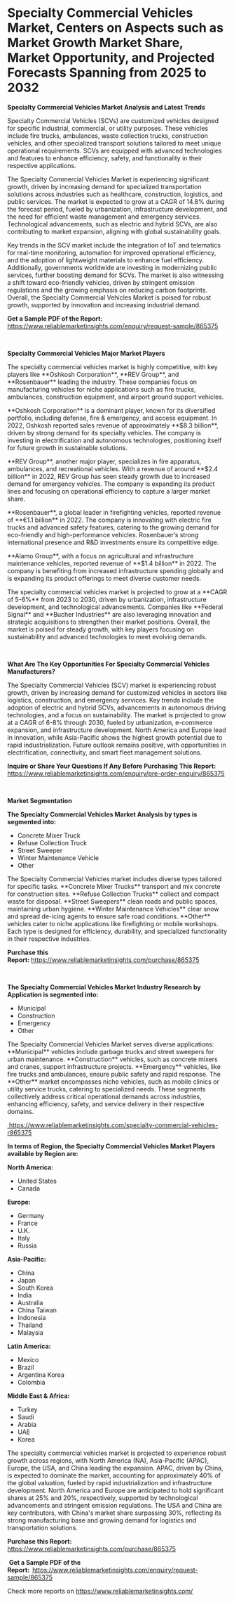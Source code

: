 <p><h1>Specialty Commercial Vehicles Market, Centers on Aspects such as Market Growth Market Share, Market Opportunity, and Projected Forecasts Spanning from 2025 to 2032</h1></p><p><strong>Specialty Commercial Vehicles Market Analysis and Latest Trends</strong></p>
<p><p>Specialty Commercial Vehicles (SCVs) are customized vehicles designed for specific industrial, commercial, or utility purposes. These vehicles include fire trucks, ambulances, waste collection trucks, construction vehicles, and other specialized transport solutions tailored to meet unique operational requirements. SCVs are equipped with advanced technologies and features to enhance efficiency, safety, and functionality in their respective applications.</p><p>The Specialty Commercial Vehicles Market is experiencing significant growth, driven by increasing demand for specialized transportation solutions across industries such as healthcare, construction, logistics, and public services. The market is expected to grow at a CAGR of 14.8% during the forecast period, fueled by urbanization, infrastructure development, and the need for efficient waste management and emergency services. Technological advancements, such as electric and hybrid SCVs, are also contributing to market expansion, aligning with global sustainability goals.</p><p>Key trends in the SCV market include the integration of IoT and telematics for real-time monitoring, automation for improved operational efficiency, and the adoption of lightweight materials to enhance fuel efficiency. Additionally, governments worldwide are investing in modernizing public services, further boosting demand for SCVs. The market is also witnessing a shift toward eco-friendly vehicles, driven by stringent emission regulations and the growing emphasis on reducing carbon footprints. Overall, the Specialty Commercial Vehicles Market is poised for robust growth, supported by innovation and increasing industrial demand.</p></p>
<p><strong>Get a Sample PDF of the Report:&nbsp;</strong> <a href="https://www.reliablemarketinsights.com/enquiry/request-sample/865375?utm_campaign=1932&utm_medium=2&utm_source=Github&utm_content=ia&utm_term=23012025&utm_id=specialty-commercial-vehicles">https://www.reliablemarketinsights.com/enquiry/request-sample/865375</a></p>
<p>&nbsp;</p>
<p><strong>Specialty Commercial Vehicles Major Market Players</strong></p>
<p><p>The specialty commercial vehicles market is highly competitive, with key players like **Oshkosh Corporation**, **REV Group**, and **Rosenbauer** leading the industry. These companies focus on manufacturing vehicles for niche applications such as fire trucks, ambulances, construction equipment, and airport ground support vehicles.</p><p>**Oshkosh Corporation** is a dominant player, known for its diversified portfolio, including defense, fire & emergency, and access equipment. In 2022, Oshkosh reported sales revenue of approximately **$8.3 billion**, driven by strong demand for its specialty vehicles. The company is investing in electrification and autonomous technologies, positioning itself for future growth in sustainable solutions.</p><p>**REV Group**, another major player, specializes in fire apparatus, ambulances, and recreational vehicles. With a revenue of around **$2.4 billion** in 2022, REV Group has seen steady growth due to increased demand for emergency vehicles. The company is expanding its product lines and focusing on operational efficiency to capture a larger market share.</p><p>**Rosenbauer**, a global leader in firefighting vehicles, reported revenue of **€1.1 billion** in 2022. The company is innovating with electric fire trucks and advanced safety features, catering to the growing demand for eco-friendly and high-performance vehicles. Rosenbauer’s strong international presence and R&D investments ensure its competitive edge.</p><p>**Alamo Group**, with a focus on agricultural and infrastructure maintenance vehicles, reported revenue of **$1.4 billion** in 2022. The company is benefiting from increased infrastructure spending globally and is expanding its product offerings to meet diverse customer needs.</p><p>The specialty commercial vehicles market is projected to grow at a **CAGR of 5-6%** from 2023 to 2030, driven by urbanization, infrastructure development, and technological advancements. Companies like **Federal Signal** and **Bucher Industries** are also leveraging innovation and strategic acquisitions to strengthen their market positions. Overall, the market is poised for steady growth, with key players focusing on sustainability and advanced technologies to meet evolving demands.</p></p>
<p>&nbsp;</p>
<p><strong>What Are The Key Opportunities For Specialty Commercial Vehicles Manufacturers?</strong></p>
<p><p>The Specialty Commercial Vehicles (SCV) market is experiencing robust growth, driven by increasing demand for customized vehicles in sectors like logistics, construction, and emergency services. Key trends include the adoption of electric and hybrid SCVs, advancements in autonomous driving technologies, and a focus on sustainability. The market is projected to grow at a CAGR of 6-8% through 2030, fueled by urbanization, e-commerce expansion, and infrastructure development. North America and Europe lead in innovation, while Asia-Pacific shows the highest growth potential due to rapid industrialization. Future outlook remains positive, with opportunities in electrification, connectivity, and smart fleet management solutions.</p></p>
<p><strong>Inquire or Share Your Questions If Any Before Purchasing This Report:</strong> <a href="https://www.reliablemarketinsights.com/enquiry/pre-order-enquiry/865375?utm_campaign=1932&utm_medium=2&utm_source=Github&utm_content=ia&utm_term=23012025&utm_id=specialty-commercial-vehicles">https://www.reliablemarketinsights.com/enquiry/pre-order-enquiry/865375</a></p>
<p>&nbsp;</p>
<p><strong>Market Segmentation</strong></p>
<p><strong>The Specialty Commercial Vehicles Market Analysis by types is segmented into:</strong></p>
<p><ul><li>Concrete Mixer Truck</li><li>Refuse Collection Truck</li><li>Street Sweeper</li><li>Winter Maintenance Vehicle</li><li>Other</li></ul></p>
<p><p>The Specialty Commercial Vehicles market includes diverse types tailored for specific tasks. **Concrete Mixer Trucks** transport and mix concrete for construction sites. **Refuse Collection Trucks** collect and compact waste for disposal. **Street Sweepers** clean roads and public spaces, maintaining urban hygiene. **Winter Maintenance Vehicles** clear snow and spread de-icing agents to ensure safe road conditions. **Other** vehicles cater to niche applications like firefighting or mobile workshops. Each type is designed for efficiency, durability, and specialized functionality in their respective industries.</p></p>
<p><strong>Purchase this Report:&nbsp;</strong><a href="https://www.reliablemarketinsights.com/purchase/865375?utm_campaign=1932&utm_medium=2&utm_source=Github&utm_content=ia&utm_term=23012025&utm_id=specialty-commercial-vehicles">https://www.reliablemarketinsights.com/purchase/865375</a></p>
<p>&nbsp;</p>
<p><strong>The Specialty Commercial Vehicles Market Industry Research by Application is segmented into:</strong></p>
<p><ul><li>Municipal</li><li>Construction</li><li>Emergency</li><li>Other</li></ul></p>
<p><p>The Specialty Commercial Vehicles Market serves diverse applications: **Municipal** vehicles include garbage trucks and street sweepers for urban maintenance. **Construction** vehicles, such as concrete mixers and cranes, support infrastructure projects. **Emergency** vehicles, like fire trucks and ambulances, ensure public safety and rapid response. The **Other** market encompasses niche vehicles, such as mobile clinics or utility service trucks, catering to specialized needs. These segments collectively address critical operational demands across industries, enhancing efficiency, safety, and service delivery in their respective domains.</p></p>
<p><a href="https://www.reliablemarketinsights.com/specialty-commercial-vehicles-r865375?utm_campaign=1932&utm_medium=2&utm_source=Github&utm_content=ia&utm_term=23012025&utm_id=specialty-commercial-vehicles">&nbsp;https://www.reliablemarketinsights.com/specialty-commercial-vehicles-r865375</a></p>
<p><strong>In terms of Region, the Specialty Commercial Vehicles Market Players available by Region are:</strong></p>
<p>
    <p> <strong> North America: </strong>
        <ul>
            <li>United States</li>
            <li>Canada</li>
        </ul>
        </p> 
    <p> <strong> Europe: </strong>
        <ul>
            <li>Germany</li>
            <li>France</li>
            <li>U.K.</li>
            <li>Italy</li>
            <li>Russia</li>
        </ul>
        </p> 
    <p> <strong> Asia-Pacific: </strong>
        <ul>
            <li>China</li>
            <li>Japan</li>
            <li>South Korea</li>
            <li>India</li>
            <li>Australia</li>
            <li>China Taiwan</li>
            <li>Indonesia</li>
            <li>Thailand</li>
            <li>Malaysia</li>
        </ul>
        </p> 
    <p> <strong> Latin America: </strong>
        <ul>
            <li>Mexico</li>
            <li>Brazil</li>
            <li>Argentina Korea</li>
            <li>Colombia</li>
        </ul>
        </p> 
    <p> <strong> Middle East & Africa: </strong>
        <ul>
            <li>Turkey</li>
            <li>Saudi</li>
            <li>Arabia</li>
            <li>UAE</li>
            <li>Korea</li>
        </ul>
    </p>
    </p>
<p><p>The specialty commercial vehicles market is projected to experience robust growth across regions, with North America (NA), Asia-Pacific (APAC), Europe, the USA, and China leading the expansion. APAC, driven by China, is expected to dominate the market, accounting for approximately 40% of the global valuation, fueled by rapid industrialization and infrastructure development. North America and Europe are anticipated to hold significant shares at 25% and 20%, respectively, supported by technological advancements and stringent emission regulations. The USA and China are key contributors, with China's market share surpassing 30%, reflecting its strong manufacturing base and growing demand for logistics and transportation solutions.</p></p>
<p><strong>Purchase this Report: </strong><a href="https://www.reliablemarketinsights.com/purchase/865375?utm_campaign=1932&utm_medium=2&utm_source=Github&utm_content=ia&utm_term=23012025&utm_id=specialty-commercial-vehicles">https://www.reliablemarketinsights.com/purchase/865375</a></p>
<p>&nbsp;<strong>Get a Sample PDF of the Report:&nbsp;&nbsp;</strong><a href="https://www.reliablemarketinsights.com/enquiry/request-sample/865375?utm_campaign=1932&utm_medium=2&utm_source=Github&utm_content=ia&utm_term=23012025&utm_id=specialty-commercial-vehicles">https://www.reliablemarketinsights.com/enquiry/request-sample/865375</a></p>
<p><strong></strong></p>
<p>Check more reports on <a href="https://www.reliablemarketinsights.com/?utm_campaign=1932&utm_medium=2&utm_source=Github&utm_content=ia&utm_term=23012025&utm_id=specialty-commercial-vehicles">https://www.reliablemarketinsights.com/</a></p>